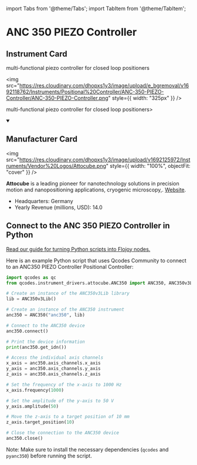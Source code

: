
import Tabs from '@theme/Tabs';
import TabItem from '@theme/TabItem';

# ANC 350 PIEZO Controller

## Instrument Card

<div className="flex">

<div>

multi-functional piezo controller for closed loop positioners

</div>

<img src="https://res.cloudinary.com/dhopxs1y3/image/upload/e_bgremoval/v1692118762/Instruments/Positional%20Controller/ANC-350-PIEZO-Controller/ANC-350-PIEZO-Controller.png" style={{ width: "325px" }} />

</div>

multi-functional piezo controller for closed loop positioners>

<details open>
<summary><h2>Manufacturer Card</h2></summary>

<img src="https://res.cloudinary.com/dhopxs1y3/image/upload/v1692125972/Instruments/Vendor%20Logos/Attocube.png" style={{ width: "100%", objectFit: "cover" }} />

**Attocube** is a leading pioneer for nanotechnology solutions in precision motion and nanopositioning applications, cryogenic microscopy,. <a href="https://www.attocube.com/en">Website</a>.

<ul>
  <li>Headquarters: Germany</li>
  <li>Yearly Revenue (millions, USD): 14.0</li>
</ul>
</details>

## Connect to the ANC 350 PIEZO Controller in Python

[Read our guide for turning Python scripts into Flojoy nodes.](https://docs.flojoy.ai/custom-nodes/creating-custom-node/)


<Tabs>
<TabItem value="Qcodes Community" label="Qcodes Community">

Here is an example Python script that uses Qcodes Community to connect to an ANC350 PIEZO Controller Positional Controller:

```python
import qcodes as qc
from qcodes.instrument_drivers.attocube.ANC350 import ANC350, ANC350v3Lib

# Create an instance of the ANC350v3Lib library
lib = ANC350v3Lib()

# Create an instance of the ANC350 instrument
anc350 = ANC350("anc350", lib)

# Connect to the ANC350 device
anc350.connect()

# Print the device information
print(anc350.get_idn())

# Access the individual axis channels
x_axis = anc350.axis_channels.x_axis
y_axis = anc350.axis_channels.y_axis
z_axis = anc350.axis_channels.z_axis

# Set the frequency of the x-axis to 1000 Hz
x_axis.frequency(1000)

# Set the amplitude of the y-axis to 50 V
y_axis.amplitude(50)

# Move the z-axis to a target position of 10 mm
z_axis.target_position(10)

# Close the connection to the ANC350 device
anc350.close()
```

Note: Make sure to install the necessary dependencies (`qcodes` and `pyanc350`) before running the script.

</TabItem>
</Tabs>